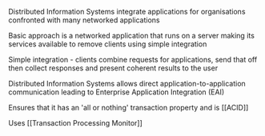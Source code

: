
Distributed Information Systems integrate applications for organisations confronted with many networked applications

Basic approach is a networked application that runs on a server making its services available to remove clients using simple integration

Simple integration - clients combine requests for applications, send that off then collect responses and present coherent results to the user

Distributed Information Systems allows direct application-to-application communication leading to Enterprise Application Integration (EAI)

Ensures that it has an 'all or nothing' transaction property and is [[ACID]] 

Uses [[Transaction Processing Monitor]] 
